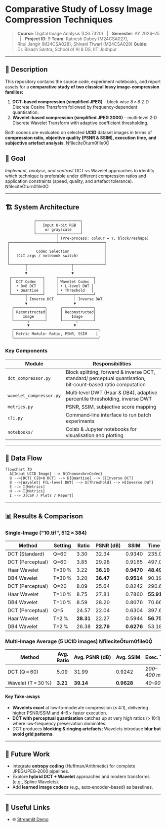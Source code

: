 # Comparative Study of Lossy Image Compression Techniques

> **Course**: Digital Image Analysis (CSL7320)   |   **Semester**: AY 2024–25   |   **Project ID**: 9
> **Team**: Ratnesh Dubey (M24CSA027), Ritul Jangir (M24CSA028), Shivani Tiwari (M24CSA029)
> **Guide**: Dr. Bikash Santra, School of AI & DS, IIT Jodhpur

---

## 📜 Description

This repository contains the source code, experiment notebooks, and report assets for a **comparative study of two classical lossy image‑compression families:**

1. **DCT‑based compression (simplified JPEG)** – block‑wise 8 × 8 2‑D Discrete Cosine Transform followed by frequency‑dependent quantisation.
2. **Wavelet‑based compression (simplified JPEG 2000)** – multi‑level 2‑D Discrete Wavelet Transform with adaptive coefficient thresholding.

Both codecs are evaluated on selected **UCID** dataset images in terms of **compression ratio, objective quality (PSNR & SSIM), execution time, and subjective artefact analysis**.  fileciteturn0file0

## 🎯 Goal

*Implement, analyse, and contrast* DCT vs Wavelet approaches to identify which technique is preferable under different compression ratios and application constraints (speed, quality, and artefact tolerance).  fileciteturn0file0

---

## 🏗️ System Architecture

```
             ┌────────────────────┐
             │   Input 8‑bit RGB  │
             │    or grayscale    │
             └─────────┬──────────┘
                       │ (Pre‑process: colour → Y, block/reshape)
 ┌─────────────────────┴─────────────────────┐
 │                                           │
 │            Codec Selection                │
 │   (CLI args / notebook switch)            │
 │                                           │
 └───────┬────────────────────┬──────────────┘
         │                    │
         ▼                    ▼
  ┌──────────────┐     ┌────────────────┐
  │  DCT Codec   │     │ Wavelet Codec  │
  │  • 8×8 DCT   │     │ • L‑level DWT │
  │  • Quantise  │     │ • Threshold   │
  └──────┬───────┘     └───────┬────────┘
         │ Inverse DCT         │ Inverse DWT
         ▼                     ▼
   ┌──────────────┐      ┌──────────────┐
   │ Reconstructed│      │ Reconstructed│
   │    Image     │      │    Image     │
   └──────┬───────┘      └──────┬───────┘
          ▼                    ▼
   ┌──────────────────────────────────────┐
   │ Metric Module: Ratio, PSNR, SSIM    │
   └──────────────────────────────────────┘
```

### Key Components

| Module                  | Responsibilities                                                                                             |
| ----------------------- | ------------------------------------------------------------------------------------------------------------ |
| `dct_compressor.py`     | Block splitting, forward & inverse DCT, standard/ perceptual quantisation, bit‑count–based ratio computation |
| `wavelet_compressor.py` | Multi‑level DWT (Haar & DB4), adaptive percentile thresholding, inverse DWT                                  |
| `metrics.py`            | PSNR, SSIM, subjective score mapping                                                                         |
| `cli.py`                | Command‑line interface to run batch experiments                                                              |
| `notebooks/`            | Colab & Jupyter notebooks for visualisation and plotting                                                     |

---

## 🔄 Data Flow

```mermaid
flowchart TD
  A[Input UCID Image] --> B{Choose<br>Codec}
  B -->|DCT| C[8×8 DCT] --> D[Quantise] --> E[Inverse DCT]
  B -->|Wavelet| F[L‑level DWT] --> G[Threshold] --> H[Inverse DWT]
  E --> I[Metrics]
  H --> I[Metrics]
  I --> J[CSV / Plots / Report]
```

---

## 📊 Results & Comparison

### Single‑Image ("10.tif", 512 × 384) 

| Method           | Setting | Ratio     | PSNR (dB) | SSIM       | Time (ms) |
| ---------------- | ------- | --------- | --------- | ---------- | --------- |
| DCT (Standard)   | Q=60    | 3.30      | 32.34     | 0.9340     | 235.03    |
| DCT (Perceptual) | Q=60    | 3.85      | 29.98     | 0.9165     | 497.03    |
| Haar Wavelet     | T=30 %  | 3.22      | **36.19** | **0.9470** | **48.49** |
| DB4 Wavelet      | T=30 %  | 3.20      | **36.47** | **0.9514** | 90.19     |
| DCT (Perceptual) | Q=20    | 8.09      | 25.64     | 0.8242     | 290.61    |
| Haar Wavelet     | T=10 %  | 8.75      | 27.81     | 0.7860     | **55.91** |
| DB4 Wavelet      | T=10 %  | 8.59      | 28.20     | 0.8076     | 70.66     |
| DCT (Perceptual) | Q=5     | 24.57     | 22.04     | 0.6304     | 397.60    |
| Haar Wavelet     | T=2 %   | **28.31** | 22.27     | 0.5944     | **56.75** |
| DB4 Wavelet      | T=2 %   | 26.38     | **22.79** | **0.6276** | 53.18     |

### Multi‑Image Average (5 UCID images)  fileciteturn0file0

| Method             | Avg. Ratio | Avg. PSNR (dB) | Avg. SSIM  | Exec. Time   |
| ------------------ | ---------- | -------------- | ---------- | ------------ |
| DCT (Q = 60)       | 5.09       | 31.99          | 0.9242     | *200–400 ms* |
| Wavelet (T = 30 %) | **3.21**   | **39.14**      | **0.9628** | *40–90 ms*   |

#### Key Take‑aways  

* **Wavelets excel** at low‑to‑moderate compression (≤ 4:1), delivering higher PSNR/SSIM and 4–6 × faster execution.
* **DCT with perceptual quantisation** catches up at very high ratios (> 10:1) where low‑frequency preservation dominates.
* DCT produces **blocking & ringing artefacts**; Wavelets introduce **blur but avoid grid patterns**.

---

## 🧩 Future Work

* Integrate **entropy coding** (Huffman/Arithmetic) for complete JPEG/JPEG‑2000 pipelines.
* Explore **hybrid DCT + Wavelet** approaches and modern transforms (e.g., Spline Wavelets).
* Add **learned image codecs** (e.g., auto‑encoder–based) as baselines.

---

## 🔗 Useful Links
* 🌐 [Streamlit Demo](https://codeneon-compression-techniques-app-4ksrti.streamlit.app/)
